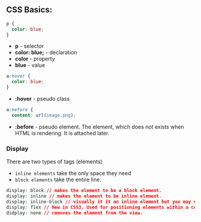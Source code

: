 ## CSS Basics:
```css
p {
  color: blue;
}
```
- **p** - selector
- **color: blue;** - declaration
- **color** - property
- **blue** - value
```css
a:hover {
  color: blue;
}
```
- **:hover** - pseudo class
```css
a:before {
  content: url(image.png);
```
- **:before** - pseudo element. The element, which does not exists when HTML is rendering. It is attached later.

### Display
There are two types of tags (elements)
- `inline elements` take the only space they need
- `block elements` take the entire line.
```css
display: block // makes the element to be a block element.
display: inline // makes the element to be inline element.
display: inline-block // visually it it an inline element but you may upply width and height properties to it.
display: flex // New in CSS3. Used for positioning elements within a container with flex properties.
didplay: none // removes the element from the view.
